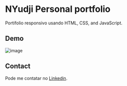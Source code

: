 # NYudji Personal portfolio

Portifolio responsivo usando HTML, CSS, and JavaScript.

## Demo
![image](https://github.com/user-attachments/assets/2bc7e976-42ff-4cf2-8155-6fda297bf856)


## Contact
Pode me contatar no [Linkedin](https://www.linkedin.com/in/nyudji/).
